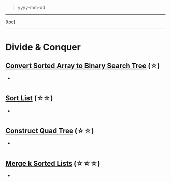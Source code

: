 > yyyy-mm-dd

---

[toc]

---

# Divide & Conquer

## [Convert Sorted Array to Binary Search Tree](https://leetcode.com/problems/convert-sorted-array-to-binary-search-tree)  (☆) ͏

- 

```python

```

## [Sort List](https://leetcode.com/problems/sort-list)  (☆☆) ͏

- 

```python

```

## [Construct Quad Tree](https://leetcode.com/problems/construct-quad-tree)  (☆☆) ͏

- 

```python

```

## [Merge k Sorted Lists](https://leetcode.com/problems/merge-k-sorted-lists)  (☆☆☆) ͏

- 

```python

```


